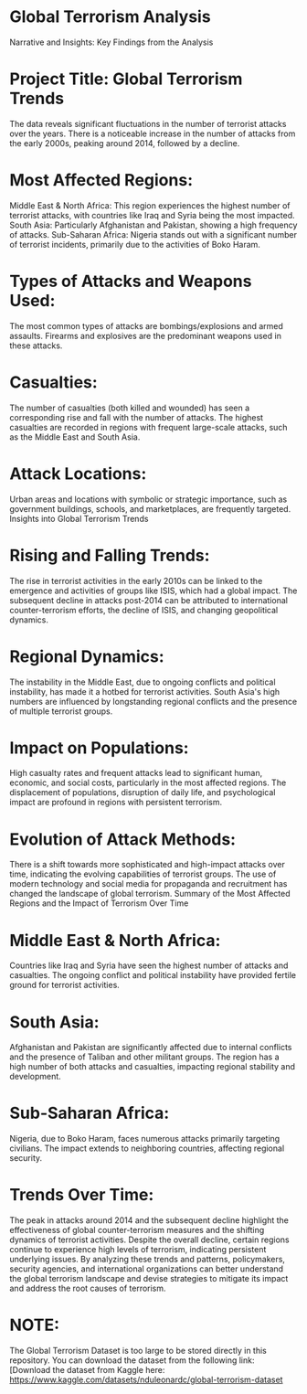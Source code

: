# Global Terrorism Analysis
Narrative and Insights:
Key Findings from the Analysis

# Project Title: Global Terrorism Trends

The data reveals significant fluctuations in the number of terrorist attacks over the years.
There is a noticeable increase in the number of attacks from the early 2000s, peaking around 2014, followed by a decline.

# Most Affected Regions:

Middle East & North Africa: This region experiences the highest number of terrorist attacks, with countries like Iraq and Syria being the most impacted.
South Asia: Particularly Afghanistan and Pakistan, showing a high frequency of attacks.
Sub-Saharan Africa: Nigeria stands out with a significant number of terrorist incidents, primarily due to the activities of Boko Haram.

# Types of Attacks and Weapons Used:

The most common types of attacks are bombings/explosions and armed assaults.
Firearms and explosives are the predominant weapons used in these attacks.

# Casualties:

The number of casualties (both killed and wounded) has seen a corresponding rise and fall with the number of attacks.
The highest casualties are recorded in regions with frequent large-scale attacks, such as the Middle East and South Asia.

# Attack Locations:

Urban areas and locations with symbolic or strategic importance, such as government buildings, schools, and marketplaces, are frequently targeted.
Insights into Global Terrorism Trends

# Rising and Falling Trends:

The rise in terrorist activities in the early 2010s can be linked to the emergence and activities of groups like ISIS, which had a global impact.
The subsequent decline in attacks post-2014 can be attributed to international counter-terrorism efforts, the decline of ISIS, and changing geopolitical dynamics.

# Regional Dynamics:

The instability in the Middle East, due to ongoing conflicts and political instability, has made it a hotbed for terrorist activities.
South Asia's high numbers are influenced by longstanding regional conflicts and the presence of multiple terrorist groups.

# Impact on Populations:

High casualty rates and frequent attacks lead to significant human, economic, and social costs, particularly in the most affected regions.
The displacement of populations, disruption of daily life, and psychological impact are profound in regions with persistent terrorism.

# Evolution of Attack Methods:

There is a shift towards more sophisticated and high-impact attacks over time, indicating the evolving capabilities of terrorist groups.
The use of modern technology and social media for propaganda and recruitment has changed the landscape of global terrorism.
Summary of the Most Affected Regions and the Impact of Terrorism Over Time

# Middle East & North Africa:

Countries like Iraq and Syria have seen the highest number of attacks and casualties.
The ongoing conflict and political instability have provided fertile ground for terrorist activities.

# South Asia:

Afghanistan and Pakistan are significantly affected due to internal conflicts and the presence of Taliban and other militant groups.
The region has a high number of both attacks and casualties, impacting regional stability and development.

# Sub-Saharan Africa:

Nigeria, due to Boko Haram, faces numerous attacks primarily targeting civilians.
The impact extends to neighboring countries, affecting regional security.

# Trends Over Time:

The peak in attacks around 2014 and the subsequent decline highlight the effectiveness of global counter-terrorism measures and the shifting dynamics of terrorist activities.
Despite the overall decline, certain regions continue to experience high levels of terrorism, indicating persistent underlying issues.
By analyzing these trends and patterns, policymakers, security agencies, and international organizations can better understand the global terrorism landscape and devise strategies to mitigate its impact and address the root causes of terrorism.


# NOTE:
The Global Terrorism Dataset is too large to be stored directly in this repository. You can download the dataset from the following link:  [Download the dataset from Kaggle here: https://www.kaggle.com/datasets/nduleonardc/global-terrorism-dataset

